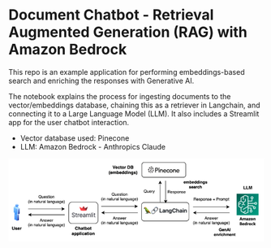 # Document Chatbot - Retrieval Augmented Generation (RAG) with Amazon Bedrock

This repo is an example application for performing embeddings-based search and enriching the responses with Generative AI.

The notebook explains the process for ingesting documents to the vector/embeddings database, chaining this as a retriever in Langchain, and connecting it to a Large Language Model (LLM). It also includes a Streamlit app for the user chatbot interaction.

* Vector database used: Pinecone
* LLM: Amazon Bedrock - Anthropics Claude

![Sample Diagram](./images/sample_diagram.png)

